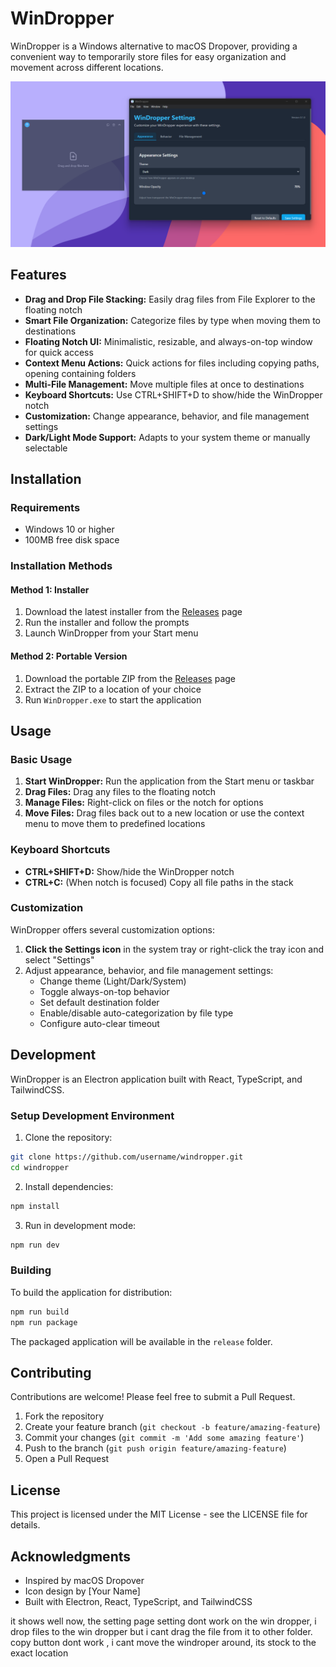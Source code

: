 # WinDropper

WinDropper is a Windows alternative to macOS Dropover, providing a convenient way to temporarily store files for easy organization and movement across different locations.

![WinDropper Screenshot](screenshots/windropper-screenshot.png)

## Features

- **Drag and Drop File Stacking:** Easily drag files from File Explorer to the floating notch
- **Smart File Organization:** Categorize files by type when moving them to destinations
- **Floating Notch UI:** Minimalistic, resizable, and always-on-top window for quick access
- **Context Menu Actions:** Quick actions for files including copying paths, opening containing folders
- **Multi-File Management:** Move multiple files at once to destinations
- **Keyboard Shortcuts:** Use CTRL+SHIFT+D to show/hide the WinDropper notch
- **Customization:** Change appearance, behavior, and file management settings
- **Dark/Light Mode Support:** Adapts to your system theme or manually selectable

## Installation

### Requirements

- Windows 10 or higher
- 100MB free disk space

### Installation Methods

#### Method 1: Installer

1. Download the latest installer from the [Releases](https://github.com/username/windropper/releases) page
2. Run the installer and follow the prompts
3. Launch WinDropper from your Start menu

#### Method 2: Portable Version

1. Download the portable ZIP from the [Releases](https://github.com/username/windropper/releases) page
2. Extract the ZIP to a location of your choice
3. Run `WinDropper.exe` to start the application

## Usage

### Basic Usage

1. **Start WinDropper:** Run the application from the Start menu or taskbar
2. **Drag Files:** Drag any files to the floating notch
3. **Manage Files:** Right-click on files or the notch for options
4. **Move Files:** Drag files back out to a new location or use the context menu to move them to predefined locations

### Keyboard Shortcuts

- **CTRL+SHIFT+D:** Show/hide the WinDropper notch
- **CTRL+C:** (When notch is focused) Copy all file paths in the stack

### Customization

WinDropper offers several customization options:

1. **Click the Settings icon** in the system tray or right-click the tray icon and select "Settings"
2. Adjust appearance, behavior, and file management settings:
   - Change theme (Light/Dark/System)
   - Toggle always-on-top behavior
   - Set default destination folder
   - Enable/disable auto-categorization by file type
   - Configure auto-clear timeout

## Development

WinDropper is an Electron application built with React, TypeScript, and TailwindCSS.

### Setup Development Environment

1. Clone the repository:

```bash
git clone https://github.com/username/windropper.git
cd windropper
```

2. Install dependencies:

```bash
npm install
```

3. Run in development mode:

```bash
npm run dev
```

### Building

To build the application for distribution:

```bash
npm run build
npm run package
```

The packaged application will be available in the `release` folder.

## Contributing

Contributions are welcome! Please feel free to submit a Pull Request.

1. Fork the repository
2. Create your feature branch (`git checkout -b feature/amazing-feature`)
3. Commit your changes (`git commit -m 'Add some amazing feature'`)
4. Push to the branch (`git push origin feature/amazing-feature`)
5. Open a Pull Request

## License

This project is licensed under the MIT License - see the LICENSE file for details.

## Acknowledgments

- Inspired by macOS Dropover
- Icon design by [Your Name]
- Built with Electron, React, TypeScript, and TailwindCSS

it shows well now, the setting page setting dont work on the win dropper, i drop files to the win dropper but i cant drag the file from it to other folder. copy button dont work , i cant move the windroper around, its stock to the exact location
